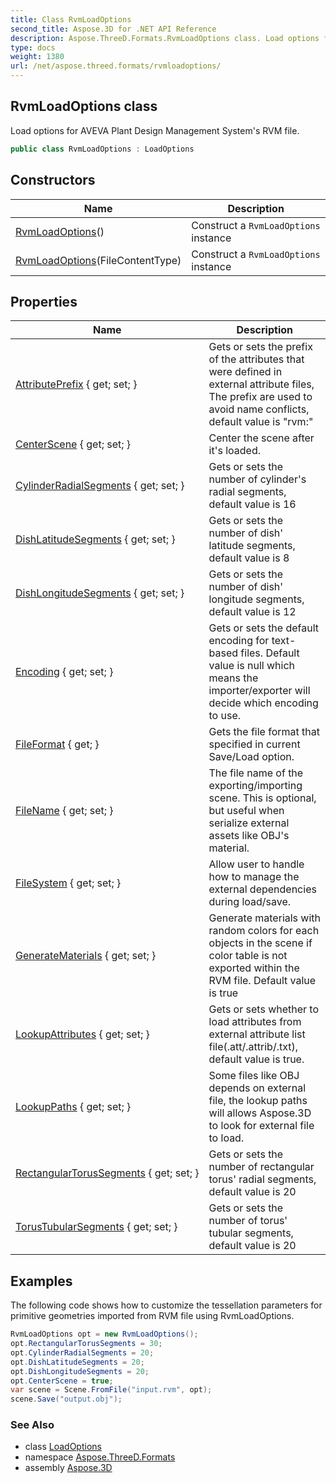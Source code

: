 ```yaml
---
title: Class RvmLoadOptions
second_title: Aspose.3D for .NET API Reference
description: Aspose.ThreeD.Formats.RvmLoadOptions class. Load options for AVEVA Plant Design Management Systems RVM file
type: docs
weight: 1380
url: /net/aspose.threed.formats/rvmloadoptions/
---
```

## RvmLoadOptions class

Load options for AVEVA Plant Design Management System's RVM file.

```csharp
public class RvmLoadOptions : LoadOptions
```

## Constructors

| Name | Description |
| --- | --- |
| [RvmLoadOptions](rvmloadoptions/#constructor)() | Construct a `RvmLoadOptions` instance |
| [RvmLoadOptions](rvmloadoptions/#constructor_1)(FileContentType) | Construct a `RvmLoadOptions` instance |

## Properties

| Name | Description |
| --- | --- |
| [AttributePrefix](../../aspose.threed.formats/rvmloadoptions/attributeprefix/) { get; set; } | Gets or sets the prefix of the attributes that were defined in external attribute files, The prefix are used to avoid name conflicts, default value is "rvm:" |
| [CenterScene](../../aspose.threed.formats/rvmloadoptions/centerscene/) { get; set; } | Center the scene after it's loaded. |
| [CylinderRadialSegments](../../aspose.threed.formats/rvmloadoptions/cylinderradialsegments/) { get; set; } | Gets or sets the number of cylinder's radial segments, default value is 16 |
| [DishLatitudeSegments](../../aspose.threed.formats/rvmloadoptions/dishlatitudesegments/) { get; set; } | Gets or sets the number of dish' latitude segments, default value is 8 |
| [DishLongitudeSegments](../../aspose.threed.formats/rvmloadoptions/dishlongitudesegments/) { get; set; } | Gets or sets the number of dish' longitude segments, default value is 12 |
| [Encoding](../../aspose.threed.formats/ioconfig/encoding/) { get; set; } | Gets or sets the default encoding for text-based files. Default value is null which means the importer/exporter will decide which encoding to use. |
| [FileFormat](../../aspose.threed.formats/ioconfig/fileformat/) { get; } | Gets the file format that specified in current Save/Load option. |
| [FileName](../../aspose.threed.formats/ioconfig/filename/) { get; set; } | The file name of the exporting/importing scene. This is optional, but useful when serialize external assets like OBJ's material. |
| [FileSystem](../../aspose.threed.formats/ioconfig/filesystem/) { get; set; } | Allow user to handle how to manage the external dependencies during load/save. |
| [GenerateMaterials](../../aspose.threed.formats/rvmloadoptions/generatematerials/) { get; set; } | Generate materials with random colors for each objects in the scene if color table is not exported within the RVM file. Default value is true |
| [LookupAttributes](../../aspose.threed.formats/rvmloadoptions/lookupattributes/) { get; set; } | Gets or sets whether to load attributes from external attribute list file(.att/.attrib/.txt), default value is true. |
| [LookupPaths](../../aspose.threed.formats/ioconfig/lookuppaths/) { get; set; } | Some files like OBJ depends on external file, the lookup paths will allows Aspose.3D to look for external file to load. |
| [RectangularTorusSegments](../../aspose.threed.formats/rvmloadoptions/rectangulartorussegments/) { get; set; } | Gets or sets the number of rectangular torus' radial segments, default value is 20 |
| [TorusTubularSegments](../../aspose.threed.formats/rvmloadoptions/torustubularsegments/) { get; set; } | Gets or sets the number of torus' tubular segments, default value is 20 |

## Examples

The following code shows how to customize the tessellation parameters for primitive geometries imported from RVM file using RvmLoadOptions.

```csharp
RvmLoadOptions opt = new RvmLoadOptions();
opt.RectangularTorusSegments = 30;
opt.CylinderRadialSegments = 20;
opt.DishLatitudeSegments = 20;
opt.DishLongitudeSegments = 20;
opt.CenterScene = true;
var scene = Scene.FromFile("input.rvm", opt);
scene.Save("output.obj");
```

### See Also

* class [LoadOptions](../loadoptions/)
* namespace [Aspose.ThreeD.Formats](../../aspose.threed.formats/)
* assembly [Aspose.3D](../../)


